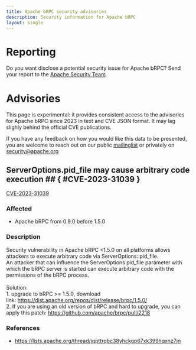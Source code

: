 ```yaml
---
title: Apache bRPC security advisories
description: Security information for Apache bRPC
layout: single
---
```


# Reporting

Do you want disclose a potential security issue for Apache bRPC? Send your report to the  [Apache Security Team](mailto:security@apache.org).

# Advisories

This page is experimental: it provides consistent access to the advisories for Apache bRPC since 2023 in text and CVE JSON format. It may lag slighly behind the official CVE publications. 

If you have any feedback on how you would like this data to be presented, you are welcome to reach out on our public [mailinglist](/mailinglist) or privately on [security@apache.org](mailto:security@apache.org)

## ServerOptions.pid_file may cause arbitrary code execution ## { #CVE-2023-31039 }

[CVE-2023-31039](./CVE-2023-31039.cve.json)

### Affected

* Apache bRPC from 0.9.0 before 1.5.0


### Description

<span style="background-color: rgb(255, 255, 255);">Security vulnerability&nbsp;</span>in Apache bRPC &lt;1.5.0 on all platforms allows attackers to execute arbitrary code via ServerOptions::pid_file.<br>An attacker that can influence the ServerOptions pid_file parameter with which the bRPC server is started can execute arbitrary code with the permissions of the bRPC process.<br><br>Solution:<br>1. upgrade to bRPC &gt;= 1.5.0, download link:&nbsp;<a target="_blank" rel="nofollow" href="https://dist.apache.org/repos/dist/release/brpc/1.5.0/">https://dist.apache.org/repos/dist/release/brpc/1.5.0/</a><br>2. If you are using an old version of bRPC and hard to upgrade, you can apply this patch:&nbsp;<a target="_blank" rel="nofollow" href="https://github.com/apache/brpc/pull/2218">https://github.com/apache/brpc/pull/2218</a>

### References
* https://lists.apache.org/thread/jqpttrqbc38yhckgp67xk399hqxnz7jn
